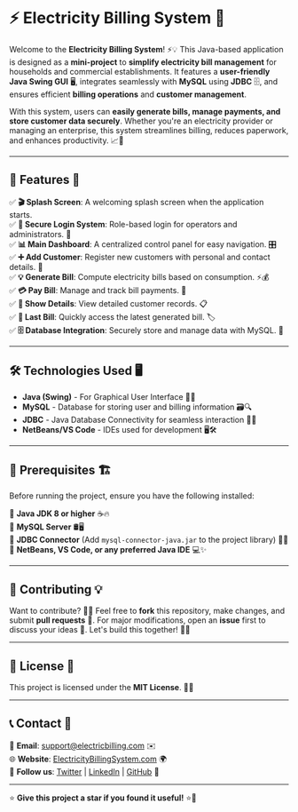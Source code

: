 # ⚡ Electricity Billing System 🔋

Welcome to the **Electricity Billing System**! ⚡💡 This Java-based application is designed as a **mini-project** to **simplify electricity bill management** for households and commercial establishments. It features a **user-friendly** **Java Swing GUI** 🖥️, integrates seamlessly with **MySQL** using **JDBC** 🗄️, and ensures efficient **billing operations** and **customer management**.

With this system, users can **easily generate bills, manage payments, and store customer data securely**. Whether you're an electricity provider or managing an enterprise, this system streamlines billing, reduces paperwork, and enhances productivity. 📈💼

---

## 🚀 Features 🎯

✅ **🎬 Splash Screen**: A welcoming splash screen when the application starts.  
✅ **🔐 Secure Login System**: Role-based login for operators and administrators. 👥  
✅ **📊 Main Dashboard**: A centralized control panel for easy navigation. 🎛️  
✅ **➕ Add Customer**: Register new customers with personal and contact details. 📝  
✅ **💡 Generate Bill**: Compute electricity bills based on consumption. ⚡💰  
✅ **💳 Pay Bill**: Manage and track bill payments. 🏦  
✅ **📜 Show Details**: View detailed customer records. 📋  
✅ **📝 Last Bill**: Quickly access the latest generated bill. 🏷️  
✅ **🗄️ Database Integration**: Securely store and manage data with MySQL. 🔐  

---

## 🛠️ Technologies Used 🖥️

- **Java (Swing)** - For Graphical User Interface 🎨✨
- **MySQL** - Database for storing user and billing information 🗃️🔍
- **JDBC** - Java Database Connectivity for seamless interaction 🔗🔄
- **NetBeans/VS Code** - IDEs used for development 🖥️🛠️

---

## 📌 Prerequisites 🏗️

Before running the project, ensure you have the following installed:

🔹 **Java JDK 8 or higher** ☕🔥  
🔹 **MySQL Server** 🛢️🖥️  
🔹 **JDBC Connector** (Add `mysql-connector-java.jar` to the project library) 🔗📂  
🔹 **NetBeans, VS Code, or any preferred Java IDE** 💻✨  

---

## 🤝 Contributing 💡

Want to contribute? 🎉✨ Feel free to **fork** this repository, make changes, and submit **pull requests** 🔄. For major modifications, open an **issue** first to discuss your ideas 💬. Let's build this together! 🚀🤝

---

## 📜 License 📄

This project is licensed under the **MIT License**. 📝✅

---

## 📞 Contact 💬

📧 **Email**: support@electricbilling.com ✉️  
🌐 **Website**: [ElectricityBillingSystem.com](#) 🌍  
📱 **Follow us**: [Twitter](#) | [LinkedIn](#) | [GitHub](#) 📢

---

⭐ **Give this project a star if you found it useful!** ⭐🌟

